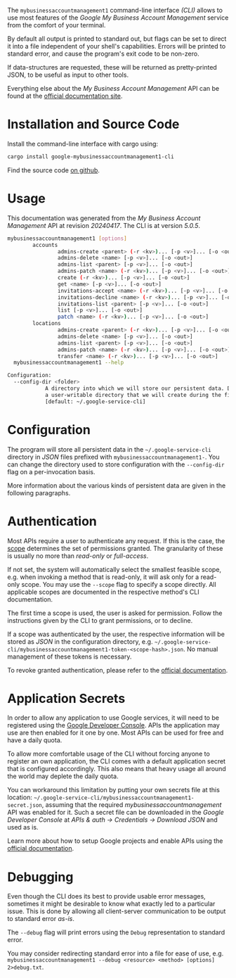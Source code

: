 <!---
DO NOT EDIT !
This file was generated automatically from 'src/generator/templates/cli/README.md.mako'
DO NOT EDIT !
-->
The `mybusinessaccountmanagement1` command-line interface *(CLI)* allows to use most features of the *Google My Business Account Management* service from the comfort of your terminal.

By default all output is printed to standard out, but flags can be set to direct it into a file independent of your shell's
capabilities. Errors will be printed to standard error, and cause the program's exit code to be non-zero.

If data-structures are requested, these will be returned as pretty-printed JSON, to be useful as input to other tools.

Everything else about the *My Business Account Management* API can be found at the
[official documentation site](https://developers.google.com/my-business/).

# Installation and Source Code

Install the command-line interface with cargo using:

```bash
cargo install google-mybusinessaccountmanagement1-cli
```

Find the source code [on github](https://github.com/Byron/google-apis-rs/tree/main/gen/mybusinessaccountmanagement1-cli).

# Usage

This documentation was generated from the *My Business Account Management* API at revision *20240417*. The CLI is at version *5.0.5*.

```bash
mybusinessaccountmanagement1 [options]
        accounts
                admins-create <parent> (-r <kv>)... [-p <v>]... [-o <out>]
                admins-delete <name> [-p <v>]... [-o <out>]
                admins-list <parent> [-p <v>]... [-o <out>]
                admins-patch <name> (-r <kv>)... [-p <v>]... [-o <out>]
                create (-r <kv>)... [-p <v>]... [-o <out>]
                get <name> [-p <v>]... [-o <out>]
                invitations-accept <name> (-r <kv>)... [-p <v>]... [-o <out>]
                invitations-decline <name> (-r <kv>)... [-p <v>]... [-o <out>]
                invitations-list <parent> [-p <v>]... [-o <out>]
                list [-p <v>]... [-o <out>]
                patch <name> (-r <kv>)... [-p <v>]... [-o <out>]
        locations
                admins-create <parent> (-r <kv>)... [-p <v>]... [-o <out>]
                admins-delete <name> [-p <v>]... [-o <out>]
                admins-list <parent> [-p <v>]... [-o <out>]
                admins-patch <name> (-r <kv>)... [-p <v>]... [-o <out>]
                transfer <name> (-r <kv>)... [-p <v>]... [-o <out>]
  mybusinessaccountmanagement1 --help

Configuration:
  --config-dir <folder>
            A directory into which we will store our persistent data. Defaults to
            a user-writable directory that we will create during the first invocation.
            [default: ~/.google-service-cli]

```

# Configuration

The program will store all persistent data in the `~/.google-service-cli` directory in *JSON* files prefixed with `mybusinessaccountmanagement1-`.  You can change the directory used to store configuration with the `--config-dir` flag on a per-invocation basis.

More information about the various kinds of persistent data are given in the following paragraphs.

# Authentication

Most APIs require a user to authenticate any request. If this is the case, the [scope][scopes] determines the 
set of permissions granted. The granularity of these is usually no more than *read-only* or *full-access*.

If not set, the system will automatically select the smallest feasible scope, e.g. when invoking a
method that is read-only, it will ask only for a read-only scope. 
You may use the `--scope` flag to specify a scope directly. 
All applicable scopes are documented in the respective method's CLI documentation.

The first time a scope is used, the user is asked for permission. Follow the instructions given 
by the CLI to grant permissions, or to decline.

If a scope was authenticated by the user, the respective information will be stored as *JSON* in the configuration
directory, e.g. `~/.google-service-cli/mybusinessaccountmanagement1-token-<scope-hash>.json`. No manual management of these tokens
is necessary.

To revoke granted authentication, please refer to the [official documentation][revoke-access].

# Application Secrets

In order to allow any application to use Google services, it will need to be registered using the 
[Google Developer Console][google-dev-console]. APIs the application may use are then enabled for it
one by one. Most APIs can be used for free and have a daily quota.

To allow more comfortable usage of the CLI without forcing anyone to register an own application, the CLI
comes with a default application secret that is configured accordingly. This also means that heavy usage
all around the world may deplete the daily quota.

You can workaround this limitation by putting your own secrets file at this location: 
`~/.google-service-cli/mybusinessaccountmanagement1-secret.json`, assuming that the required *mybusinessaccountmanagement* API 
was enabled for it. Such a secret file can be downloaded in the *Google Developer Console* at 
*APIs & auth -> Credentials -> Download JSON* and used as is.

Learn more about how to setup Google projects and enable APIs using the [official documentation][google-project-new].


# Debugging

Even though the CLI does its best to provide usable error messages, sometimes it might be desirable to know
what exactly led to a particular issue. This is done by allowing all client-server communication to be 
output to standard error *as-is*.

The `--debug` flag will print errors using the `Debug` representation to standard error.

You may consider redirecting standard error into a file for ease of use, e.g. `mybusinessaccountmanagement1 --debug <resource> <method> [options] 2>debug.txt`.


[scopes]: https://developers.google.com/+/api/oauth#scopes
[revoke-access]: http://webapps.stackexchange.com/a/30849
[google-dev-console]: https://console.developers.google.com/
[google-project-new]: https://developers.google.com/console/help/new/
